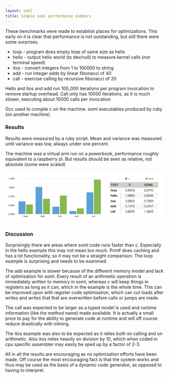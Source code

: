```yaml
---
layout: soml
title: Simple soml performance numbers
---
```


These benchmarks were made to establish places for optimizations. This early on it is clear that
performance is not outstanding, but still there were some surprises.


- loop  - program does empty loop of same size as hello
- hello - output hello world (to dev/null) to measure kernel calls (not terminal speed)
- itos  - convert integers from 1 to 100000  to string
- add   - run integer adds by linear fibonacci of 40
- call  - exercise calling by recursive fibonacci of 20

Hello and itos and add run 100_000 iterations per program invocation to remove startup overhead.
Call only has 10000 iterations, as it is much slower, executing about 10000 calls per invocation

Gcc used to compile c on the machine. soml executables produced by ruby (on another machine)

### Results

Results were measured by a ruby script. Mean and variance was measured until variance was low,
always under one percent.

The machine was a virtual arm run on a powerbook, performance roughly equivalent to a raspberry pi.
But results should be seen as relative, not absolute (some were scaled)

![Graph](bench.png)


### Discussion

Surprisingly there are areas where soml code runs faster than c. Especially in the hello example this
may not mean too much. Printf does caching and has a lot functionality, so it may not be a straight
comparison. The loop example is surprising and needs to be examined.

The add example is slower because of the different memory model and lack of optimisation for soml.
Every result of an arithmetic operation is immediately written to memory in soml, whereas c will
keep things in registers as long as it can, which in the example is the whole time. This can
be improved upon with register code optimisation, which can cut loads after writes and writes that
that are overwritten before calls or jumps are made.

The call was expected to be larger as a typed model is used and runtime information (like the method
name) made available. It is actually a small price to pay for the ability to generate code at runtime
and will off course reduce drastically with inlining.

The itos example was also to be expected as it relies both on calling and on arithmetic. Also itos
relies heavily on division by 10, which when coded in cpu specific assembler may easily be sped up
by a factor of 2-3.

All in all the results are encouraging as no optimization efforts have been made. Off course the
most encouraging fact is that the system works and thus may be used as the basis of a dynamic
code generator, as opposed to having to interpret.
